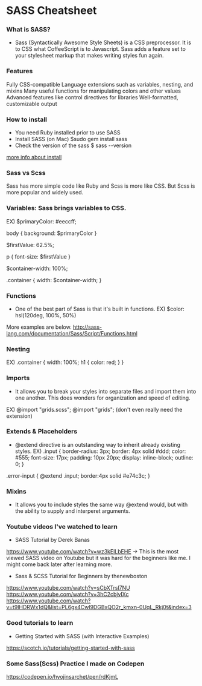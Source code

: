# SASS Cheatsheet

### What is SASS?

* Sass (Syntactically Awesome Style Sheets) is a CSS preprocessor. It is to CSS what CoffeeScript is to Javascript. Sass adds a feature set to your stylesheet markup that makes writing styles fun again.

### Features

Fully CSS-compatible
Language extensions such as variables, nesting, and mixins
Many useful functions for manipulating colors and other values
Advanced features like control directives for libraries
Well-formatted, customizable output

### How to install

* You need Ruby installed prior to use SASS
* Install SASS (on Mac)
  $sudo gem install sass
* Check the version of the sass
  $ sass --version

[more info about install](https://sass-lang.com/install)

### Sass vs Scss

Sass has more simple code like Ruby and Scss is more like CSS. But Scss is more popular and widely used.

### Variables: Sass brings variables to CSS.

EX)
$primaryColor: #eeccff;

body {
background: $primaryColor
}

$firstValue: 62.5%;

p {
font-size: $firstValue
}

$container-width: 100%;

.container {
width: $container-width;
}

### Functions

* One of the best part of Sass is that it's built in functions.
  EX)
  $color: hsl(120deg, 100%, 50%)

More examples are below.
http://sass-lang.com/documentation/Sass/Script/Functions.html

### Nesting

EX)
.container {
width: 100%;
h1 {
color: red;
}
}

### Imports

* It allows you to break your styles into separate files and import them into one another. This does wonders for organization and speed of editing.

EX)
@import "grids.scss";
@import "grids"; (don't even really need the extension)

### Extends & Placeholders

* @extend directive is an outstanding way to inherit already existing styles.
  EX)
  .input {
  border-radius: 3px;
  border: 4px solid #ddd;
  color: #555;
  font-size: 17px;
  padding: 10px 20px;
  display: inline-block;
  outline: 0;
  }

.error-input {
@extend .input;
border:4px solid #e74c3c;
}

### Mixins

* It allows you to include styles the same way @extend would, but with the ability to supply and interperet arguments.

### Youtube videos I've watched to learn

* SASS Tutorial by Derek Banas

https://www.youtube.com/watch?v=wz3kElLbEHE
-> This is the most viewed SASS video on Youtube but it was hard for the beginners like me.
I might come back later after learning more.

* Sass & SCSS Tutorial for Beginners by thenewboston

https://www.youtube.com/watch?v=sCbXTrsl7NU
https://www.youtube.com/watch?v=3hC2cbjvIXc
https://www.youtube.com/watch?v=t9IHDRWx1dQ&list=PL6gx4Cwl9DGBxQO2r_kmxn-0UqL_Rkj0t&index=3

### Good tutorials to learn

* Getting Started with SASS (with Interactive Examples)

https://scotch.io/tutorials/getting-started-with-sass

### Some Sass(Scss) Practice I made on Codepen

https://codepen.io/hyojinsarchet/pen/rdKjmL
